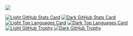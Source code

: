 ![](https://github-profile-summary-cards.vercel.app/api/cards/profile-details?username=taku-256&theme=github_dark)

[![Light GitHub Stats Card](https://github-readme-stats.vercel.app/api?username=taku-256&show_icons=true&count_private=true&theme=light&rank_icon=github#gh-light-mode-only)](https://github.com/taku-256#gh-light-mode-only)
[![Dark GitHub Stats Card](https://github-readme-stats.vercel.app/api?username=taku-256&show_icons=true&count_private=true&theme=dark&rank_icon=github#gh-dark-mode-only)](https://github.com/taku-256#gh-dark-mode-only)
[![Light Top Languages Card](https://github-readme-stats.vercel.app/api/top-langs/?username=taku-256&langs_count=8&hide=SWIG,Makefile&theme=light#gh-light-mode-only)](https://github.com/taku-256#gh-light-mode-only)
[![Dark Top Languages Card](https://github-readme-stats.vercel.app/api/top-langs/?username=taku-256&langs_count=8&hide=SWIG,Makefile&theme=dark#gh-dark-mode-only)](https://github.com/taku-256#gh-dark-mode-only)
[![Light GitHub Trophy](https://github-profile-trophy.vercel.app/?username=taku-256&theme=light#gh-light-mode-only)](https://github.com/taku-256#gh-light-mode-only)
[![Dark GitHub Trophy](https://github-profile-trophy.vercel.app/?username=taku-256&theme=discord#gh-dark-mode-only)](https://github.com/taku-256#gh-dark-mode-only)
